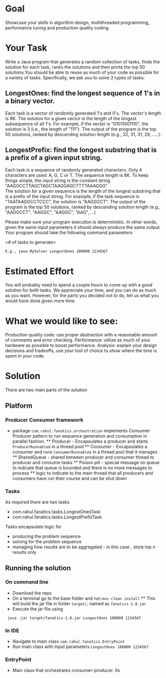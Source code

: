 # Goal

Showcase your skills in algorithm design, multithreaded programming, performance tuning and
production quality coding.
# Your Task
Write a Java program that generates a random collection of tasks, finds the solution for each task, ranks the solutions and then prints the top 50 solutions.You should be able to reuse as much of your code as possible for a variety of tasks. Specifically, we ask you to solve 2 types of tasks:

## LongestOnes: find the longest sequence of 1's in a binary vector.
Each task is a vector of randomly generated 1's and 0's. The vector's length is 8K.
The solution for a given vector is the length of the longest subsequence of all 1's. For example, if the vector is "01011001110", the solution is 3 (i.e., the length of "111").
The output of the program is the top 50 solutions, ranked by descending solution length (e.g., 32, 31, 31, 29, .....).
## LongestPrefix: find the longest substring that is a prefix of a given input string.
Each task is a sequence of randomly generated characters. Only 4 characters are used: A, G, C or T. The sequence length is 8K.
To keep things simple, the input string is the constant string "AAGGCCTTAGCTAGCTAAGGAGCTTTTAAAGGG"  
The solution for a given sequence is the length of the longest substring that is a prefix of the input string. For example, if the task sequence is "TAATAAGGCCTCCC", the solution is "AAGGCCT".
The output of the program is the top 50 solutions, ranked by descending solution
length (e.g., "AAGGCCT", "AAGGC", "AAGGC", "AAG", ...)


Please make sure your program execution is deterministic. In other words, given the same input
parameters it should always produce the same output. Your program should take the following command parameters:

<Task type: LonestOnes or LongestPrefix> <# of tasks to generate> <random generator seed>

```bash
E.g., java MySolver LongestOnes 100000 1234567
```


# Estimated Effort
You will probably need to spend a couple hours to come up with a good solution for both  tasks.
We appreciate your time, and you can do as much as you want. However, for the parts you decided not to do, tell us what you would have done given more time.


# What we would like to see:
Production quality code: use proper abstraction with a reasonable amount of comments and error checking.
Performance: utilize as much of your hardware as possible to boost performance.
Analysis: explain your design decisions and tradeoffs, use your tool of choice to show where the time is spent in your code.

# Solution

There are two main parts of the solution 

## Platform 

### Producer Consumer framework
* package `com.rahul.fanatics.orchestration` implements Consumer Producer pattern  to run sequence generation and consumption in parallel fashion.
** Producer - Encapsulates a producer and starts `ProducerRunnable`s in a thread pool
** Consumer - Encapsulates a consumer and runs `ConsumerRunnable`s in a thread pool that it manages
** SharedQueue - shared between producer and consumer thread to producer and consume tasks
** Poison pill - special message on queue to indicate that queue is bounded and there is no more messages to process
** logic to indicate to the main thread that all producers and consumers have run their course and can be shut down  

### Tasks

As required there are two tasks 

* com.rahul.fanatics.tasks.LongestOnesTask
* com.rahul.fanatics.tasks.LongestPrefixTask

Tasks encapsulate logic for
* producing the problem sequence
* solving for the problem sequence 
* managing how results are to be aggregated - in this case , store top n results only 

## Running the solution 

### On command line
* Download the repo 
* On a terminal go to the base folder and run `mvn clean install`
** This will build the jar file in folder `target/`, named as `fanatics-1.0.jar`
* Execute the jar file using 
```
 java -jar target/fanatics-1.0.jar LongestOnes 100000 1234567
```

### In IDE 
* Navigate to main class `com.rahul.fanatics.EntryPoint`
* Run main class with input parameters `LongestOnes 100000 1234567`

### EntryPoint
* Main class that orchestrates consumer-producer. Its    
